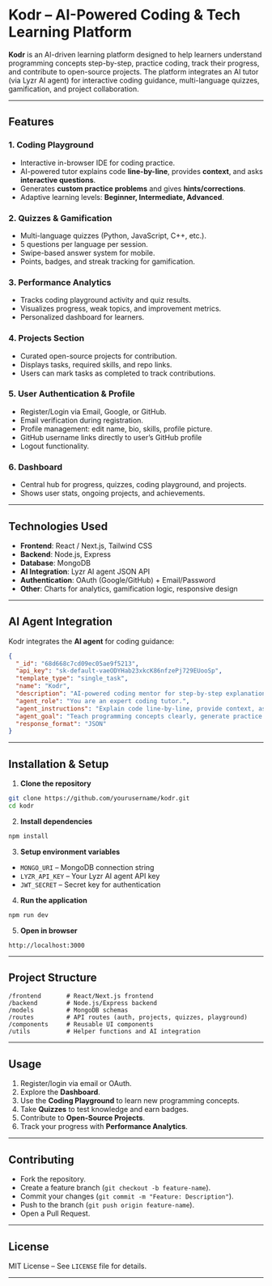 # Kodr – AI-Powered Coding & Tech Learning Platform

**Kodr** is an AI-driven learning platform designed to help learners understand programming concepts step-by-step, practice coding, track their progress, and contribute to open-source projects. The platform integrates an AI tutor (via Lyzr AI agent) for interactive coding guidance, multi-language quizzes, gamification, and project collaboration.

---

## **Features**

### **1. Coding Playground**

* Interactive in-browser IDE for coding practice.
* AI-powered tutor explains code **line-by-line**, provides **context**, and asks **interactive questions**.
* Generates **custom practice problems** and gives **hints/corrections**.
* Adaptive learning levels: **Beginner, Intermediate, Advanced**.

### **2. Quizzes & Gamification**

* Multi-language quizzes (Python, JavaScript, C++, etc.).
* 5 questions per language per session.
* Swipe-based answer system for mobile.
* Points, badges, and streak tracking for gamification.

### **3. Performance Analytics**

* Tracks coding playground activity and quiz results.
* Visualizes progress, weak topics, and improvement metrics.
* Personalized dashboard for learners.

### **4. Projects Section**

* Curated open-source projects for contribution.
* Displays tasks, required skills, and repo links.
* Users can mark tasks as completed to track contributions.

### **5. User Authentication & Profile**

* Register/Login via Email, Google, or GitHub.
* Email verification during registration.
* Profile management: edit name, bio, skills, profile picture.
* GitHub username links directly to user’s GitHub profile
* Logout functionality.

### **6. Dashboard**

* Central hub for progress, quizzes, coding playground, and projects.
* Shows user stats, ongoing projects, and achievements.

---

## **Technologies Used**

* **Frontend**: React / Next.js, Tailwind CSS
* **Backend**: Node.js, Express
* **Database**: MongoDB
* **AI Integration**: Lyzr AI agent JSON API
* **Authentication**: OAuth (Google/GitHub) + Email/Password
* **Other**: Charts for analytics, gamification logic, responsive design

---

## **AI Agent Integration**

Kodr integrates the **AI agent** for coding guidance:

```json
{
  "_id": "68d668c7cd09ec05ae9f5213",
  "api_key": "sk-default-vaeODYHab23xkcK86nfzePj729EUooSp",
  "template_type": "single_task",
  "name": "Kodr",
  "description": "AI-powered coding mentor for step-by-step explanations and practice questions",
  "agent_role": "You are an expert coding tutor.",
  "agent_instructions": "Explain code line-by-line, provide context, ask questions, generate practice problems, give hints, adapt to skill level.",
  "agent_goal": "Teach programming concepts clearly, generate practice questions, and adapt explanations to learner's level.",
  "response_format": "JSON"
}
```

---

## **Installation & Setup**

1. **Clone the repository**

```bash
git clone https://github.com/yourusername/kodr.git
cd kodr
```

2. **Install dependencies**

```bash
npm install
```

3. **Setup environment variables**

* `MONGO_URI` – MongoDB connection string
* `LYZR_API_KEY` – Your Lyzr AI agent API key
* `JWT_SECRET` – Secret key for authentication

4. **Run the application**

```bash
npm run dev
```

5. **Open in browser**

```
http://localhost:3000
```

---

## **Project Structure**

```
/frontend       # React/Next.js frontend
/backend        # Node.js/Express backend
/models         # MongoDB schemas
/routes         # API routes (auth, projects, quizzes, playground)
/components     # Reusable UI components
/utils          # Helper functions and AI integration
```

---

## **Usage**

1. Register/login via email or OAuth.
2. Explore the **Dashboard**.
3. Use the **Coding Playground** to learn new programming concepts.
4. Take **Quizzes** to test knowledge and earn badges.
5. Contribute to **Open-Source Projects**.
6. Track your progress with **Performance Analytics**.

---

## **Contributing**

* Fork the repository.
* Create a feature branch (`git checkout -b feature-name`).
* Commit your changes (`git commit -m "Feature: Description"`).
* Push to the branch (`git push origin feature-name`).
* Open a Pull Request.

---

## **License**

MIT License – See `LICENSE` file for details.

---
